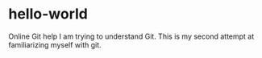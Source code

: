 # hello-world
Online Git help
I am trying to understand Git. This is my second attempt at familiarizing myself with git.
